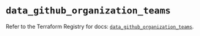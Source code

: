 # `data_github_organization_teams`

Refer to the Terraform Registry for docs: [`data_github_organization_teams`](https://registry.terraform.io/providers/integrations/github/6.3.1/docs/data-sources/organization_teams).
